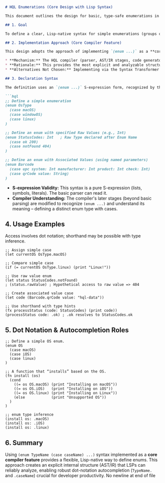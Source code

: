 ```markdown
# HQL Enumerations (Core Design with Lisp Syntax)

This document outlines the design for basic, type-safe enumerations in HQL, using a Lisp-style syntax implemented as a core compiler feature for optimal tooling support (LSP, autocompletion).

## 1. Goal

To define a clear, Lisp-native syntax for simple enumerations (groups of named constants like `macOS` under a type like `OsType`). This improves code clarity and provides runtime type safety. The design enables intuitive dot-notation access (`OsType.macOS`) and potential shorthand access (`.macOS`), supported by IDE autocompletion.

## 2. Implementation Approach (Core Compiler Feature)

This design adopts the approach of implementing `(enum ...)` as a **core language feature**.

* **Mechanism:** The HQL compiler (parser, AST/IR stages, code generator) is modified to directly recognize and understand the `(enum ...)` S-expression syntax. Specific internal representations (e.g., `EnumDefinitionNode`, `EnumCaseNode` in the AST/IR) are created.
* **Rationale:** This provides the most explicit and analyzable structure for Language Server Protocols (LSPs) and other tools, leading to reliable autocompletion, type hinting, and potential future static analysis. It treats enums as a fundamental part of the language.
* **Alternatives Not Chosen:** Implementing via the Syntax Transformer stage or solely via Macros would obscure the enum's semantic meaning earlier in the pipeline, making robust tooling integration significantly more challenging.

## 3. Declaration Syntax

The definition uses an `(enum ...)` S-expression form, recognized by the compiler.

```hql
;; Define a simple enumeration
(enum OsType
  (case macOS)
  (case windowOS)
  (case linux)
)

;; Define an enum with specified Raw Values (e.g., Int)
(enum StatusCodes: Int   ; Raw Type declared after Enum Name
  (case ok 200)
  (case notFound 404)
)

;; Define an enum with Associated Values (using named parameters)
(enum Barcode
  (case upc system: Int manufacturer: Int product: Int check: Int)
  (case qrCode value: String)
)

```

* **S-expression Validity:** This syntax is a pure S-expression (lists, symbols, literals). The basic parser can read it.
* **Compiler Understanding:** The compiler's later stages (beyond basic parsing) are modified to recognize `(enum ...)` and understand its meaning – defining a distinct enum type with cases.

## 4. Usage Examples

Access involves dot notation; shorthand may be possible with type inference.

```hql
;; Assign simple case
(let currentOS OsType.macOS)

;; Compare simple case
(if (= currentOS OsType.linux) (print "Linux!"))

;; Use raw value enum
(let status StatusCodes.notFound)
; (status.rawValue) ; Hypothetical access to raw value => 404

;; Create associated value case
(let code (Barcode.qrCode value: "hql-data"))

;; Use shorthand with type hints
(fx processStatus (code: StatusCodes) (print code))
(processStatus code: .ok) ; .ok resolves to StatusCodes.ok
```

## 5. Dot Notation & Autocompletion Roles

```hql
;; Define a simple OS enum.
(enum OS
  (case macOS)
  (case iOS)
  (case linux)
)

;; A function that “installs” based on the OS.
(fn install (os)
  (cond
    ((= os OS.macOS) (print "Installing on macOS"))
    ((= os OS.iOS)   (print "Installing on iOS"))
    ((= os OS.linux) (print "Installing on Linux"))
    (else            (print "Unsupported OS"))
  )
)

;; enum type inference
(install os: .macOS)
(install os: .iOS)
(install os: .linux)
```

## 6. Summary

Using `(enum TypeName (case caseName) ...)` syntax implemented as a **core compiler feature** provides a flexible, Lisp-native way to define enums. This approach creates an explicit internal structure (AST/IR) that LSPs can reliably analyze, enabling robust dot-notation autocompletion (`TypeName.` and `.caseName`) crucial for developer productivity.
 No newline at end of file
